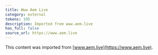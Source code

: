 ```yaml
---
title: Www Aem Live
category: external
tokens: 195
description: Imported from www.aem.live
has_full: false
source_url: https://www.aem.live
---
```


This content was imported from [www.aem.live](https://www.aem.live).
